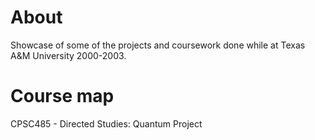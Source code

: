 # About
Showcase of some of the projects and coursework done while at Texas A&M University 2000-2003. 

# Course map
CPSC485 - Directed Studies: Quantum Project
